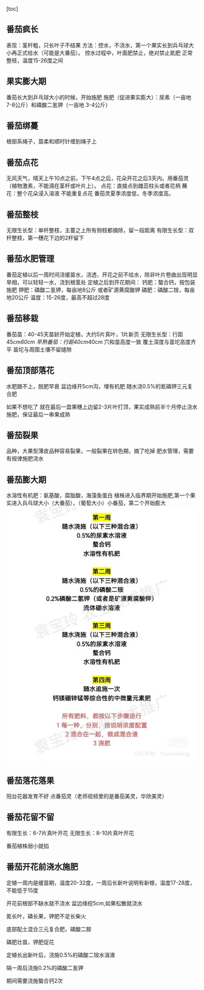 [toc]

## 番茄疯长
表现：茎杆粗，只长叶子不结果
方法：控水，不浇水，第一个果实长到兵乓球大小再正式给水（可能是大番茄）。
控水过程中，叶面肥禁止，绝对禁止氮肥
正常整枝，温度15-26度之间

## 果实膨大期
番茄长大到乒乓球大小的时候，开始施肥
施肥（促进果实膨大）：尿素（一亩地 7-8公斤）和磷酸二氢钾（一亩地 3-4公斤）

## 番茄绑蔓
根部系绳子，苗柔和顺时针缠到绳子上

## 番茄点花
无风天气，晴天上午10点之前，下午4点之后，花朵开花之后3天内。用番茄灵（植物激素，不能滴在茎杆或叶片上）。
点花：直接点到雌蕊柱头或者花柄
蘸花：整个花朵浸入溶液
不能重复点花
番茄灵夏季浓度低，冬季浓度高。

## 番茄整枝
无限生长型：单杆整枝，主蔓之上所有侧枝都摘除，留一段距离
有限生长型：双杆整枝，第一穗花下边的2杆留下

## 番茄水肥管理
番茄定植以后一周时间浇缓苗水，浇透，开花之前不给水，除非叶片卷曲出现明显旱相，可以轻轻一水，浇到根茎处
定植之后到开花期间：
钙肥：螯合钙，按包装施肥
钾肥：磷酸二氢钾，每亩地8公斤 或者矿源黄腐酸钾
磷肥：磷酸二铵，每亩地20公斤
温度：15-26度，最高不超过28度

## 番茄移栽
番茄苗：40-45天苗龄开始定植，大约5片真叶，1片新页
无限生长型：行距45cm*60cm
早熟番茄：行距40cm*40cm
穴和苗高度一致
覆土深度与苗坨高度齐平
苗坨与周围土壤不留缝隙

## 番茄顶部落花
水肥跟不上，脱肥早衰
盆边缘开5cm沟，埋有机肥
随水浇0.5%的氮磷钾三元复合肥

如果不想吃了
就在最后一盘果穗上边留2-3片叶打顶，果实成熟前半个月停止浇水施肥，保证最后一串果成熟

## 番茄裂果
品种，大果型薄皮品种容易裂果，一般裂果在转色期，摘了吃掉
肥水管理，需要有规律施肥浇水

## 番茄膨大期
水溶性有机肥：氨基酸，腐脂酸，海藻鱼蛋白
植株进入临界期开始施肥,第一个果实进入兵乓球大小（大番茄），（葡萄大小）小番茄，第二个开始膨大
![这是图片](imgs/bebig.jpg "Magic Gardens")

## 番茄落花落果
阳台花器发育不好
点番茄灵（老师视频里的是番茄美灵，华欣美灵）

## 番茄花留不留
有限生长：6-7片真叶开花
无限生长：8-10片真叶开花

番茄植株弱小就掐

## 番茄开花前浇水施肥
定植一周内是缓苗期，温度20-32度，一周后长新叶说明有新根，温度17-28度，不能低于15度

开花前根部不缺水就不浇水
盆边缘挖5cm,如果松散就浇水

氮长叶，磷长果，钾肥不足长柴火

底部配土混合三元复合肥，磷酸二胺

磷肥壮苗，钾肥促花

定植长出新叶后，浇施0.5%的磷酸二铵水溶液

隔一周后浇施0.2%的磷酸二氢钾

期间需要浇施螯合钙2次














